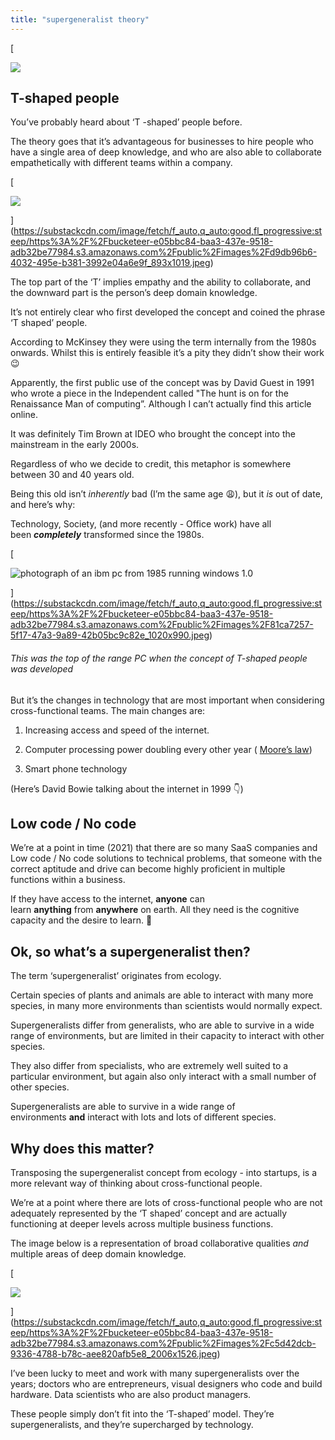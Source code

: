 ```yaml
---
title: "supergeneralist theory"
---
```


[

![](https://substackcdn.com/image/fetch/w_1456,c_limit,f_auto,q_auto:good,fl_progressive:steep/https%3A%2F%2Fbucketeer-e05bbc84-baa3-437e-9518-adb32be77984.s3.amazonaws.com%2Fpublic%2Fimages%2F511fd211-6454-45b8-b354-fe2df730112a_1602x900.png)





## T-shaped people

You’ve probably heard about ‘T -shaped’ people before. 

The theory goes that it’s advantageous for businesses to hire people who have a single area of deep knowledge, and who are also able to collaborate empathetically with different teams within a company. 

[

![](https://substackcdn.com/image/fetch/w_1456,c_limit,f_auto,q_auto:good,fl_progressive:steep/https%3A%2F%2Fbucketeer-e05bbc84-baa3-437e-9518-adb32be77984.s3.amazonaws.com%2Fpublic%2Fimages%2Fd9db96b6-4032-495e-b381-3992e04a6e9f_893x1019.jpeg)



](https://substackcdn.com/image/fetch/f_auto,q_auto:good,fl_progressive:steep/https%3A%2F%2Fbucketeer-e05bbc84-baa3-437e-9518-adb32be77984.s3.amazonaws.com%2Fpublic%2Fimages%2Fd9db96b6-4032-495e-b381-3992e04a6e9f_893x1019.jpeg)

The top part of the ‘T’ implies empathy and the ability to collaborate, and the downward part is the person’s deep domain knowledge.

It’s not entirely clear who first developed the concept and coined the phrase ‘T shaped’ people. 

According to McKinsey they were using the term internally from the 1980s onwards. Whilst this is entirely feasible it’s a pity they didn’t show their work 😉

Apparently, the first public use of the concept was by David Guest in 1991 who wrote a piece in the Independent called "The hunt is on for the Renaissance Man of computing”. Although I can’t actually find this article online.

It was definitely Tim Brown at IDEO who brought the concept into the mainstream in the early 2000s.

Regardless of who we decide to credit, this metaphor is somewhere between 30 and 40 years old.

Being this old isn’t _inherently_ bad (I’m the same age 😩), but it _is_ out of date, and here’s why:

Technology, Society, (and more recently - Office work) have all been _**completely**_ transformed since the 1980s.

[

![photograph of an ibm pc from 1985 running windows 1.0](https://substackcdn.com/image/fetch/w_1456,c_limit,f_auto,q_auto:good,fl_progressive:steep/https%3A%2F%2Fbucketeer-e05bbc84-baa3-437e-9518-adb32be77984.s3.amazonaws.com%2Fpublic%2Fimages%2F81ca7257-5f17-47a3-9a89-42b05bc9c82e_1020x990.jpeg "photograph of an ibm pc from 1985 running windows 1.0")



](https://substackcdn.com/image/fetch/f_auto,q_auto:good,fl_progressive:steep/https%3A%2F%2Fbucketeer-e05bbc84-baa3-437e-9518-adb32be77984.s3.amazonaws.com%2Fpublic%2Fimages%2F81ca7257-5f17-47a3-9a89-42b05bc9c82e_1020x990.jpeg)

###### This was the top of the range PC when the concept of T-shaped people was developed

But it’s the changes in technology that are most important when considering cross-functional teams. The main changes are:

1.  Increasing access and speed of the internet.
    
2.  Computer processing power doubling every other year ( [Moore’s law](https://en.m.wikipedia.org/wiki/Moore's_law))
    
3.  Smart phone technology
    

(Here’s David Bowie talking about the internet in 1999 👇)

## Low code / No code

We’re at a point in time (2021) that there are so many SaaS companies and Low code / No code solutions to technical problems, that someone with the correct aptitude and drive can become highly proficient in multiple functions within a business. 

If they have access to the internet, **anyone** can learn **anything** from **anywhere** on earth. All they need is the cognitive capacity and the desire to learn. 🥳

## Ok, so what’s a supergeneralist then?

The term ‘supergeneralist’ originates from ecology.

Certain species of plants and animals are able to interact with many more species, in many more environments than scientists would normally expect.

Supergeneralists differ from generalists, who are able to survive in a wide range of environments, but are limited in their capacity to interact with other species.

They also differ from specialists, who are extremely well suited to a particular environment, but again also only interact with a small number of other species. 

Supergeneralists are able to survive in a wide range of environments **and** interact with lots and lots of different species.

## Why does this matter?

Transposing the supergeneralist concept from ecology - into startups, is a more relevant way of thinking about cross-functional people.

We’re at a point where there are lots of cross-functional people who are not adequately represented by the ‘T shaped’ concept and are actually functioning at deeper levels across multiple business functions.

The image below is a representation of broad collaborative qualities *and* multiple areas of deep domain knowledge.

[

![](https://substackcdn.com/image/fetch/w_1456,c_limit,f_auto,q_auto:good,fl_progressive:steep/https%3A%2F%2Fbucketeer-e05bbc84-baa3-437e-9518-adb32be77984.s3.amazonaws.com%2Fpublic%2Fimages%2Fc5d42dcb-9336-4788-b78c-aee820afb5e8_2006x1526.jpeg)



](https://substackcdn.com/image/fetch/f_auto,q_auto:good,fl_progressive:steep/https%3A%2F%2Fbucketeer-e05bbc84-baa3-437e-9518-adb32be77984.s3.amazonaws.com%2Fpublic%2Fimages%2Fc5d42dcb-9336-4788-b78c-aee820afb5e8_2006x1526.jpeg)

I’ve been lucky to meet and work with many supergeneralists over the years; doctors who are entrepreneurs, visual designers who code and build hardware. Data scientists who are also product managers. 

These people simply don’t fit into the ‘T-shaped’ model. They’re supergeneralists, and they’re supercharged by technology. 

